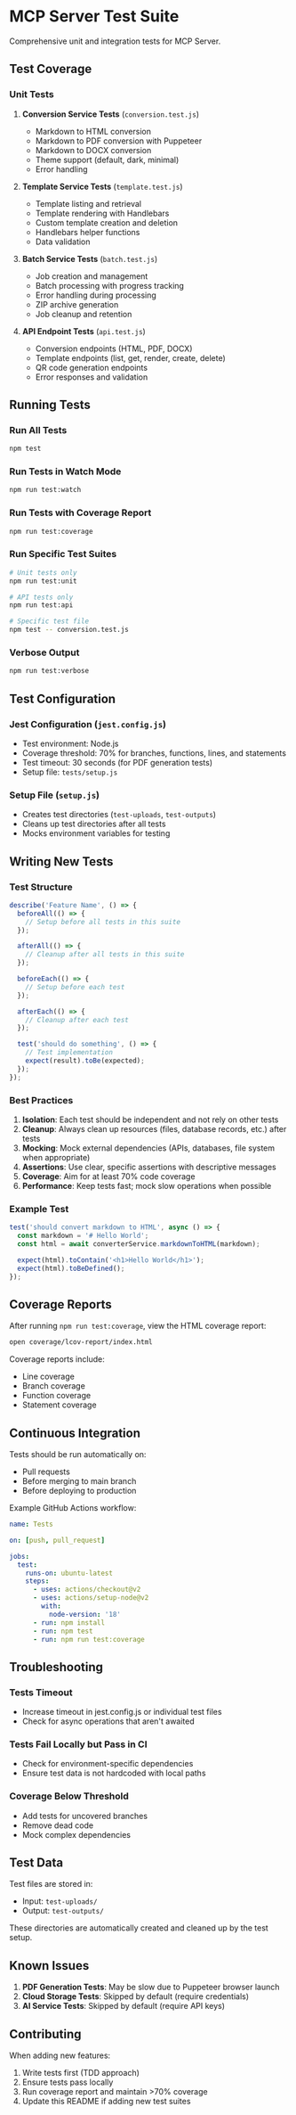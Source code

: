 # MCP Server Test Suite

Comprehensive unit and integration tests for MCP Server.

## Test Coverage

### Unit Tests

1. **Conversion Service Tests** (`conversion.test.js`)
   - Markdown to HTML conversion
   - Markdown to PDF conversion with Puppeteer
   - Markdown to DOCX conversion
   - Theme support (default, dark, minimal)
   - Error handling

2. **Template Service Tests** (`template.test.js`)
   - Template listing and retrieval
   - Template rendering with Handlebars
   - Custom template creation and deletion
   - Handlebars helper functions
   - Data validation

3. **Batch Service Tests** (`batch.test.js`)
   - Job creation and management
   - Batch processing with progress tracking
   - Error handling during processing
   - ZIP archive generation
   - Job cleanup and retention

4. **API Endpoint Tests** (`api.test.js`)
   - Conversion endpoints (HTML, PDF, DOCX)
   - Template endpoints (list, get, render, create, delete)
   - QR code generation endpoints
   - Error responses and validation

## Running Tests

### Run All Tests
```bash
npm test
```

### Run Tests in Watch Mode
```bash
npm run test:watch
```

### Run Tests with Coverage Report
```bash
npm run test:coverage
```

### Run Specific Test Suites
```bash
# Unit tests only
npm run test:unit

# API tests only
npm run test:api

# Specific test file
npm test -- conversion.test.js
```

### Verbose Output
```bash
npm run test:verbose
```

## Test Configuration

### Jest Configuration (`jest.config.js`)
- Test environment: Node.js
- Coverage threshold: 70% for branches, functions, lines, and statements
- Test timeout: 30 seconds (for PDF generation tests)
- Setup file: `tests/setup.js`

### Setup File (`setup.js`)
- Creates test directories (`test-uploads`, `test-outputs`)
- Cleans up test directories after all tests
- Mocks environment variables for testing

## Writing New Tests

### Test Structure
```javascript
describe('Feature Name', () => {
  beforeAll(() => {
    // Setup before all tests in this suite
  });

  afterAll(() => {
    // Cleanup after all tests in this suite
  });

  beforeEach(() => {
    // Setup before each test
  });

  afterEach(() => {
    // Cleanup after each test
  });

  test('should do something', () => {
    // Test implementation
    expect(result).toBe(expected);
  });
});
```

### Best Practices

1. **Isolation**: Each test should be independent and not rely on other tests
2. **Cleanup**: Always clean up resources (files, database records, etc.) after tests
3. **Mocking**: Mock external dependencies (APIs, databases, file system when appropriate)
4. **Assertions**: Use clear, specific assertions with descriptive messages
5. **Coverage**: Aim for at least 70% code coverage
6. **Performance**: Keep tests fast; mock slow operations when possible

### Example Test
```javascript
test('should convert markdown to HTML', async () => {
  const markdown = '# Hello World';
  const html = await converterService.markdownToHTML(markdown);

  expect(html).toContain('<h1>Hello World</h1>');
  expect(html).toBeDefined();
});
```

## Coverage Reports

After running `npm run test:coverage`, view the HTML coverage report:
```bash
open coverage/lcov-report/index.html
```

Coverage reports include:
- Line coverage
- Branch coverage
- Function coverage
- Statement coverage

## Continuous Integration

Tests should be run automatically on:
- Pull requests
- Before merging to main branch
- Before deploying to production

Example GitHub Actions workflow:
```yaml
name: Tests

on: [push, pull_request]

jobs:
  test:
    runs-on: ubuntu-latest
    steps:
      - uses: actions/checkout@v2
      - uses: actions/setup-node@v2
        with:
          node-version: '18'
      - run: npm install
      - run: npm test
      - run: npm run test:coverage
```

## Troubleshooting

### Tests Timeout
- Increase timeout in jest.config.js or individual test files
- Check for async operations that aren't awaited

### Tests Fail Locally but Pass in CI
- Check for environment-specific dependencies
- Ensure test data is not hardcoded with local paths

### Coverage Below Threshold
- Add tests for uncovered branches
- Remove dead code
- Mock complex dependencies

## Test Data

Test files are stored in:
- Input: `test-uploads/`
- Output: `test-outputs/`

These directories are automatically created and cleaned up by the test setup.

## Known Issues

1. **PDF Generation Tests**: May be slow due to Puppeteer browser launch
2. **Cloud Storage Tests**: Skipped by default (require credentials)
3. **AI Service Tests**: Skipped by default (require API keys)

## Contributing

When adding new features:
1. Write tests first (TDD approach)
2. Ensure tests pass locally
3. Run coverage report and maintain >70% coverage
4. Update this README if adding new test suites
